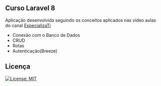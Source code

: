 ## Curso Laravel 8
Aplicação desenvolvida seguindo os conceitos aplicados nas video aulas do canal [EspecializaTi](https://www.especializati.com.br/)

- Conexão com o Banco de Dados
- CRUD
- Rotas
- Autenticação(Breeze)

## Licença 
[![License: MIT](https://img.shields.io/badge/License-MIT-yellow.svg)](https://opensource.org/licenses/MIT)
